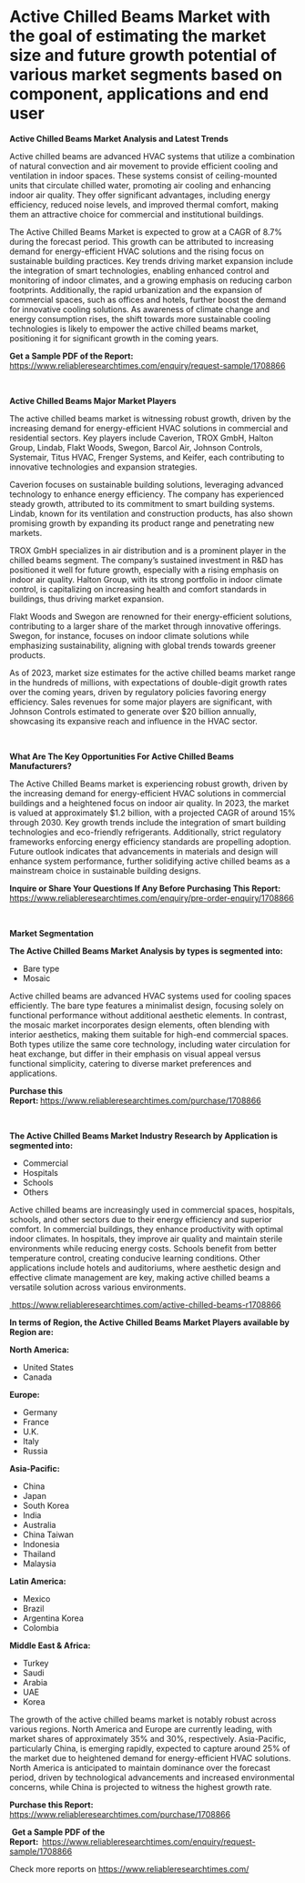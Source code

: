 <p><h1>Active Chilled Beams Market with the goal of estimating the market size and future growth potential of various market segments based on component, applications and end user</h1></p><p><strong>Active Chilled Beams Market Analysis and Latest Trends</strong></p>
<p><p>Active chilled beams are advanced HVAC systems that utilize a combination of natural convection and air movement to provide efficient cooling and ventilation in indoor spaces. These systems consist of ceiling-mounted units that circulate chilled water, promoting air cooling and enhancing indoor air quality. They offer significant advantages, including energy efficiency, reduced noise levels, and improved thermal comfort, making them an attractive choice for commercial and institutional buildings.</p><p>The Active Chilled Beams Market is expected to grow at a CAGR of 8.7% during the forecast period. This growth can be attributed to increasing demand for energy-efficient HVAC solutions and the rising focus on sustainable building practices. Key trends driving market expansion include the integration of smart technologies, enabling enhanced control and monitoring of indoor climates, and a growing emphasis on reducing carbon footprints. Additionally, the rapid urbanization and the expansion of commercial spaces, such as offices and hotels, further boost the demand for innovative cooling solutions. As awareness of climate change and energy consumption rises, the shift towards more sustainable cooling technologies is likely to empower the active chilled beams market, positioning it for significant growth in the coming years.</p></p>
<p><strong>Get a Sample PDF of the Report:&nbsp;</strong> <a href="https://www.reliableresearchtimes.com/enquiry/request-sample/1708866?utm_campaign=2937&utm_medium=2&utm_source=Github&utm_content=ia&utm_term=10042025&utm_id=active-chilled-beams">https://www.reliableresearchtimes.com/enquiry/request-sample/1708866</a></p>
<p>&nbsp;</p>
<p><strong>Active Chilled Beams Major Market Players</strong></p>
<p><p>The active chilled beams market is witnessing robust growth, driven by the increasing demand for energy-efficient HVAC solutions in commercial and residential sectors. Key players include Caverion, TROX GmbH, Halton Group, Lindab, Flakt Woods, Swegon, Barcol Air, Johnson Controls, Systemair, Titus HVAC, Frenger Systems, and Keifer, each contributing to innovative technologies and expansion strategies.</p><p>Caverion focuses on sustainable building solutions, leveraging advanced technology to enhance energy efficiency. The company has experienced steady growth, attributed to its commitment to smart building systems. Lindab, known for its ventilation and construction products, has also shown promising growth by expanding its product range and penetrating new markets.</p><p>TROX GmbH specializes in air distribution and is a prominent player in the chilled beams segment. The company’s sustained investment in R&D has positioned it well for future growth, especially with a rising emphasis on indoor air quality. Halton Group, with its strong portfolio in indoor climate control, is capitalizing on increasing health and comfort standards in buildings, thus driving market expansion.</p><p>Flakt Woods and Swegon are renowned for their energy-efficient solutions, contributing to a larger share of the market through innovative offerings. Swegon, for instance, focuses on indoor climate solutions while emphasizing sustainability, aligning with global trends towards greener products.</p><p>As of 2023, market size estimates for the active chilled beams market range in the hundreds of millions, with expectations of double-digit growth rates over the coming years, driven by regulatory policies favoring energy efficiency. Sales revenues for some major players are significant, with Johnson Controls estimated to generate over $20 billion annually, showcasing its expansive reach and influence in the HVAC sector.</p></p>
<p>&nbsp;</p>
<p><strong>What Are The Key Opportunities For Active Chilled Beams Manufacturers?</strong></p>
<p><p>The Active Chilled Beams market is experiencing robust growth, driven by the increasing demand for energy-efficient HVAC solutions in commercial buildings and a heightened focus on indoor air quality. In 2023, the market is valued at approximately $1.2 billion, with a projected CAGR of around 15% through 2030. Key growth trends include the integration of smart building technologies and eco-friendly refrigerants. Additionally, strict regulatory frameworks enforcing energy efficiency standards are propelling adoption. Future outlook indicates that advancements in materials and design will enhance system performance, further solidifying active chilled beams as a mainstream choice in sustainable building designs.</p></p>
<p><strong>Inquire or Share Your Questions If Any Before Purchasing This Report:</strong> <a href="https://www.reliableresearchtimes.com/enquiry/pre-order-enquiry/1708866?utm_campaign=2937&utm_medium=2&utm_source=Github&utm_content=ia&utm_term=10042025&utm_id=active-chilled-beams">https://www.reliableresearchtimes.com/enquiry/pre-order-enquiry/1708866</a></p>
<p>&nbsp;</p>
<p><strong>Market Segmentation</strong></p>
<p><strong>The Active Chilled Beams Market Analysis by types is segmented into:</strong></p>
<p><ul><li>Bare type</li><li>Mosaic</li></ul></p>
<p><p>Active chilled beams are advanced HVAC systems used for cooling spaces efficiently. The bare type features a minimalist design, focusing solely on functional performance without additional aesthetic elements. In contrast, the mosaic market incorporates design elements, often blending with interior aesthetics, making them suitable for high-end commercial spaces. Both types utilize the same core technology, including water circulation for heat exchange, but differ in their emphasis on visual appeal versus functional simplicity, catering to diverse market preferences and applications.</p></p>
<p><strong>Purchase this Report:&nbsp;</strong><a href="https://www.reliableresearchtimes.com/purchase/1708866?utm_campaign=2937&utm_medium=2&utm_source=Github&utm_content=ia&utm_term=10042025&utm_id=active-chilled-beams">https://www.reliableresearchtimes.com/purchase/1708866</a></p>
<p>&nbsp;</p>
<p><strong>The Active Chilled Beams Market Industry Research by Application is segmented into:</strong></p>
<p><ul><li>Commercial</li><li>Hospitals</li><li>Schools</li><li>Others</li></ul></p>
<p><p>Active chilled beams are increasingly used in commercial spaces, hospitals, schools, and other sectors due to their energy efficiency and superior comfort. In commercial buildings, they enhance productivity with optimal indoor climates. In hospitals, they improve air quality and maintain sterile environments while reducing energy costs. Schools benefit from better temperature control, creating conducive learning conditions. Other applications include hotels and auditoriums, where aesthetic design and effective climate management are key, making active chilled beams a versatile solution across various environments.</p></p>
<p><a href="https://www.reliableresearchtimes.com/active-chilled-beams-r1708866?utm_campaign=2937&utm_medium=2&utm_source=Github&utm_content=ia&utm_term=10042025&utm_id=active-chilled-beams">&nbsp;https://www.reliableresearchtimes.com/active-chilled-beams-r1708866</a></p>
<p><strong>In terms of Region, the Active Chilled Beams Market Players available by Region are:</strong></p>
<p>
    <p> <strong> North America: </strong>
        <ul>
            <li>United States</li>
            <li>Canada</li>
        </ul>
        </p> 
    <p> <strong> Europe: </strong>
        <ul>
            <li>Germany</li>
            <li>France</li>
            <li>U.K.</li>
            <li>Italy</li>
            <li>Russia</li>
        </ul>
        </p> 
    <p> <strong> Asia-Pacific: </strong>
        <ul>
            <li>China</li>
            <li>Japan</li>
            <li>South Korea</li>
            <li>India</li>
            <li>Australia</li>
            <li>China Taiwan</li>
            <li>Indonesia</li>
            <li>Thailand</li>
            <li>Malaysia</li>
        </ul>
        </p> 
    <p> <strong> Latin America: </strong>
        <ul>
            <li>Mexico</li>
            <li>Brazil</li>
            <li>Argentina Korea</li>
            <li>Colombia</li>
        </ul>
        </p> 
    <p> <strong> Middle East & Africa: </strong>
        <ul>
            <li>Turkey</li>
            <li>Saudi</li>
            <li>Arabia</li>
            <li>UAE</li>
            <li>Korea</li>
        </ul>
    </p>
    </p>
<p><p>The growth of the active chilled beams market is notably robust across various regions. North America and Europe are currently leading, with market shares of approximately 35% and 30%, respectively. Asia-Pacific, particularly China, is emerging rapidly, expected to capture around 25% of the market due to heightened demand for energy-efficient HVAC solutions. North America is anticipated to maintain dominance over the forecast period, driven by technological advancements and increased environmental concerns, while China is projected to witness the highest growth rate.</p></p>
<p><strong>Purchase this Report: </strong><a href="https://www.reliableresearchtimes.com/purchase/1708866?utm_campaign=2937&utm_medium=2&utm_source=Github&utm_content=ia&utm_term=10042025&utm_id=active-chilled-beams">https://www.reliableresearchtimes.com/purchase/1708866</a></p>
<p>&nbsp;<strong>Get a Sample PDF of the Report:&nbsp;&nbsp;</strong><a href="https://www.reliableresearchtimes.com/enquiry/request-sample/1708866?utm_campaign=2937&utm_medium=2&utm_source=Github&utm_content=ia&utm_term=10042025&utm_id=active-chilled-beams">https://www.reliableresearchtimes.com/enquiry/request-sample/1708866</a></p>
<p><strong></strong></p>
<p>Check more reports on <a href="https://www.reliableresearchtimes.com/?utm_campaign=2937&utm_medium=2&utm_source=Github&utm_content=ia&utm_term=10042025&utm_id=active-chilled-beams">https://www.reliableresearchtimes.com/</a></p>